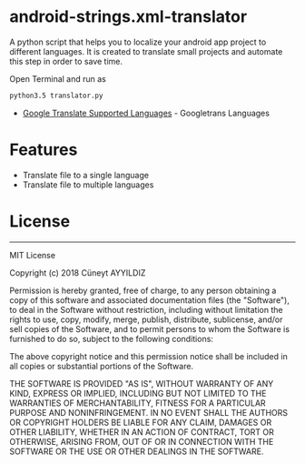 # android-strings.xml-translator
A python script that helps you to localize your android app project to different languages. It is created to translate small projects and automate this step in order to save time. 

Open Terminal and run as
```sh
python3.5 translator.py
```
* [Google Translate Supported Languages](http://py-googletrans.readthedocs.io/en/latest/#googletrans-languages) - Googletrans Languages

# Features
- Translate file to a single language
- Translate file to multiple languages


# License
----
MIT License

Copyright (c) 2018 Cüneyt AYYILDIZ

Permission is hereby granted, free of charge, to any person obtaining a copy
of this software and associated documentation files (the "Software"), to deal
in the Software without restriction, including without limitation the rights
to use, copy, modify, merge, publish, distribute, sublicense, and/or sell
copies of the Software, and to permit persons to whom the Software is
furnished to do so, subject to the following conditions:

The above copyright notice and this permission notice shall be included in all
copies or substantial portions of the Software.

THE SOFTWARE IS PROVIDED "AS IS", WITHOUT WARRANTY OF ANY KIND, EXPRESS OR
IMPLIED, INCLUDING BUT NOT LIMITED TO THE WARRANTIES OF MERCHANTABILITY,
FITNESS FOR A PARTICULAR PURPOSE AND NONINFRINGEMENT. IN NO EVENT SHALL THE
AUTHORS OR COPYRIGHT HOLDERS BE LIABLE FOR ANY CLAIM, DAMAGES OR OTHER
LIABILITY, WHETHER IN AN ACTION OF CONTRACT, TORT OR OTHERWISE, ARISING FROM,
OUT OF OR IN CONNECTION WITH THE SOFTWARE OR THE USE OR OTHER DEALINGS IN THE
SOFTWARE.
